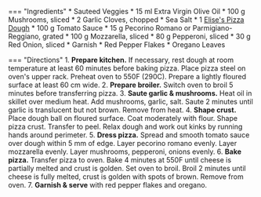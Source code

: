 === "Ingredients"
    * Sauteed Veggies
        * 15 ml Extra Virgin Olive Oil
        * 100 g Mushrooms, sliced
        * 2 Garlic Cloves, chopped
        * Sea Salt
    * 1 [Elise's Pizza Dough](../breads/pizza-dough/elise's-pizza-dough.md)
    * 100 g Tomato Sauce
    * 15 g Pecorino Romano or Parmigiano-Reggiano, grated
    * 100 g Mozzarella, sliced
    * 80 g Pepperoni, sliced
    * 30 g Red Onion, sliced
    * Garnish
        * Red Pepper Flakes
        * Oregano Leaves

=== "Directions"
    1. **Prepare kitchen.** If necessary, rest dough at room temperature at least 60 minutes before baking pizza. Place pizza steel on oven's upper rack. Preheat oven to 550F (290C). Prepare a lightly floured surface at least 60 cm wide.
    2. **Prepare broiler.** Switch oven to broil 5 minutes before transferring pizza.
    3. **Saute garlic & mushrooms.** Heat oil in skillet over medium heat. Add mushrooms, garlic, salt. Saute 2 minutes until garlic is translucent but not brown. Remove from heat.
    4. **Shape crust.** Place dough ball on floured surface. Coat moderately with flour. Shape pizza crust. Transfer to peel. Relax dough and work out kinks by running hands around perimeter.
    5. **Dress pizza.** Spread and smooth tomato sauce over dough within 5 mm of edge. Layer pecorino romano evenly. Layer mozzarella evenly. Layer mushrooms, pepperoni, onions evenly.
    6. **Bake pizza.** Transfer pizza to oven. Bake 4 minutes at 550F until cheese is partially melted and crust is golden. Set oven to broil. Broil 2 minutes until cheese is fully melted, crust is golden with spots of brown. Remove from oven.
    7. **Garnish & serve** with red pepper flakes and oregano.
